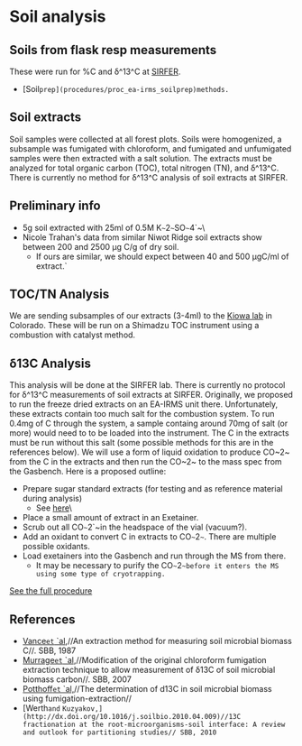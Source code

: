 # Soil analysis

## Soils from flask resp measurements

These were run for %C and δ^13^C at
[SIRFER](http://sirfer.utah.edu/).

* [Soil`prep](procedures/proc_ea-irms_soilprep)methods.`

## Soil extracts

Soil samples were collected at all forest plots. Soils were homogenized,
a subsample was fumigated with chloroform, and fumigated and unfumigated
samples were then extracted with a salt solution. The extracts must be
analyzed for total organic carbon (TOC), total nitrogen (TN), and
δ^13^C. There is currently no method for δ^13^C analysis of soil
extracts at SIRFER.

Preliminary info
----------------

* 5g soil extracted with 25ml of 0.5M K`~`2`~`SO`~`4`~\
* Nicole Trahan's data from similar Niwot Ridge soil extracts show between 200 and 2500 µg C/g of dry soil.
  * If ours are similar, we should expect between 40 and 500 µgC/ml of extract.`

TOC/TN Analysis
---------------

We are sending subsamples of our extracts (3-4ml) to the [Kiowa
lab](http://snobear.colorado.edu/Seiboldc/kiowa.html) in
Colorado. These will be run on a Shimadzu TOC instrument using a
combustion with catalyst method.

δ13C Analysis
-------------

This analysis will be done at the SIRFER lab. There is currently no
protocol for δ^13^C measurements of soil extracts at SIRFER. Originally,
we proposed to run the freeze dried extracts on an EA-IRMS unit there.
Unfortunately, these extracts contain too much salt for the combustion
system. To run 0.4mg of C through the system, a sample containg around
70mg of salt (or more) would need to to be loaded into the instrument.
The C in the extracts must be run without this salt (some possible
methods for this are in the references below). We will use a form of
liquid oxidation to produce CO~2~ from the C in the extracts and then
run the CO~2~ to the mass spec from the Gasbench. Here is a proposed
outline:

- Prepare sugar standard extracts (for testing and as reference material during analysis)
  - See [here](procedures/proc_soilextract_13c#Sugar_Standards)\
- Place a small amount of extract in an Exetainer.
- Scrub out all CO`~`2`~in the headspace of the vial (vacuum?).
- Add an oxidant to convert C in extracts to CO`~`2`~`. There are multiple possible oxidants.
- Load exetainers into the Gasbench and run through the MS from there.
  - It may be necessary to purify the CO`~`2`~before it enters the MS using some type of cryotrapping.`

[See the full procedure](procedures/proc_soilextract_13c)

## References

- [Vance`et`
`al,](http://dx.doi.org/10.1016/0038-0717(87)90052-6)//An extraction method for measuring soil microbial biomass C//. SBB, 1987
- [Murrage`et`
`al,](http://dx.doi.org/10.1016/j.soilbio.2007.01.026)//Modification of the original chloroform fumigation extraction technique to allow measurement of δ13C of soil microbial biomass carbon//. SBB, 2007
- [Potthoff`et`
`al,](http://dx.doi.org/10.1016/S0038-0717(03)00151-2)//The determination of d13C in soil microbial biomass using fumigation-extraction//
- [Werth`and`
`Kuzyakov,](http://dx.doi.org/10.1016/j.soilbio.2010.04.009)//13C fractionation at the root-microorganisms-soil interface: A review and outlook for partitioning studies// SBB, 2010`
